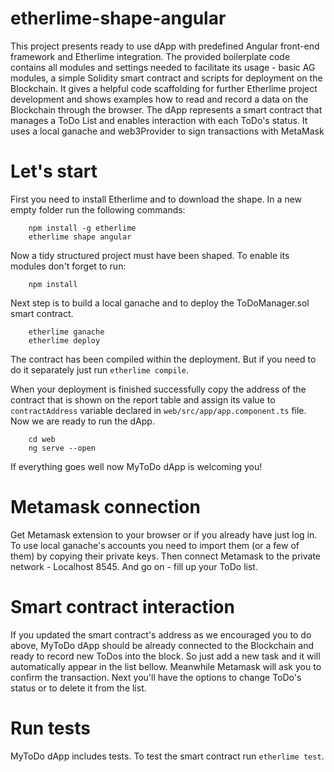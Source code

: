 # etherlime-shape-angular
This project presents ready to use dApp with predefined Angular front-end framework and Etherlime integration.
The provided boilerplate code contains all modules and settings needed to facilitate its usage - basic AG modules, a simple Solidity smart contract and scripts for deployment on the Blockchain.
It gives a helpful code scaffolding for further Etherlime project development and shows examples how to read and record a data on the Blockchain through the browser.
The dApp represents a smart contract that manages a ToDo List and enables interaction with each ToDo's status. It uses a local ganache and web3Provider to sign transactions with MetaMask 


# Let's start
First you need to install Etherlime and to download the shape. In a new empty folder run the following commands:
```
    npm install -g etherlime
    etherlime shape angular
```

Now a tidy structured project must have been shaped. To enable its modules don't forget to run:
```
    npm install
```

Next step is to build a local ganache and to deploy the ToDoManager.sol smart contract.
```
    etherlime ganache
    etherlime deploy
```

The contract has been compiled within the deployment. But if you need to do it separately just run `etherlime compile`.

When your deployment is finished successfully copy the address of the contract that is shown on the report table and assign its value to `contractAddress` variable declared in `web/src/app/app.component.ts` file. Now we are ready to run the dApp.

```
    cd web
    ng serve --open
```
If everything goes well now MyToDo dApp is welcoming you!

# Metamask connection
Get Metamask extension to your browser or if you already have just log in. To use local ganache's accounts you need to import them (or a few of them) by copying their private keys. Then connect Metamask to the private network - Localhost 8545. And go on - fill up your ToDo list.


# Smart contract interaction
If you updated the smart contract's address as we encouraged you to do above, MyToDo dApp should be already connected to the Blockchain and ready to record new ToDos into the block. So just add a new task and it will automatically appear in the list bellow. Meanwhile Metamask will ask you to confirm the transaction.
Next you'll have the options to change ToDo's status or to delete it from the list.


# Run tests
MyToDo dApp includes tests. To test the smart contract run `etherlime test`.

